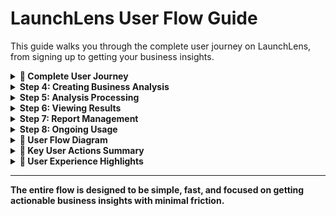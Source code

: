 # LaunchLens User Flow Guide

This guide walks you through the complete user journey on LaunchLens, from signing up to getting your business insights.

<details>
<summary><strong>🎯 Complete User Journey</strong></summary>

### **Step 1: Landing Page**
```
User visits LaunchLens → Sees homepage with features → Clicks "Get Started"
```

**What the user sees:**
- Brief explanation of what LaunchLens does
- "Sign Up" and "Login" buttons
- Sample results or demo

### **Step 2: User Registration**
```
Click "Sign Up" → Fill registration form → Verify account → Welcome screen
```

**Registration Process:**
1. **Sign Up Form**
   - Username (required)
   - Password (required)
   - Email (optional for future features)

2. **Account Creation**
   - System creates secure account
   - Password is encrypted and stored safely
   - User gets confirmation message

3. **Welcome Screen**
   - Brief tutorial or tour option
   - "Let's analyze your first business idea" prompt

### **Step 3: First Login**
```
Enter credentials → Dashboard loads → See empty history → Start first analysis
```

**Login Process:**
1. **Login Form**
   - Enter username and password
   - Click "Login"
   - System validates and creates secure session

2. **Dashboard Access**
   - User sees main interface
   - History section (empty for new users)
   - Large "Start New Analysis" button

</details>

<details>
<summary><strong>Step 4: Creating Business Analysis</strong></summary>

```
Click "New Analysis" → Enter business idea → Choose scope → Submit → Wait for results
```

**Analysis Setup:**
1. **Business Idea Input**
   - Text field: "What's your business idea?"
   - Examples: "Coffee shop", "Yoga studio", "Tech startup"
   - User types their idea in plain English

2. **Choose Analysis Scope**
   - **Option A**: Country Analysis
     - Dropdown to select country (US, Canada, UK, etc.)
     - Analyzes all major cities in that country
   
   - **Option B**: State Analysis
     - First select country
     - Then select specific state/province
     - Focuses on cities within that region

3. **Submit Analysis**
   - Click "Analyze My Business Idea"
   - Loading screen appears
   - Progress indicator shows analysis in progress

</details>

<details>
<summary><strong>Step 5: Analysis Processing</strong></summary>

```
Loading screen → AI processes data → Cultural analysis → Demand scoring → Results ready
```

**Behind the Scenes (User sees progress):**
1. **Data Collection**
   - "Gathering cultural data..."
   - System calls Qloo API for cultural intelligence

2. **AI Analysis**
   - "Analyzing market demand..."
   - OpenAI processes business concept and location data

3. **Scoring & Ranking**
   - "Calculating city scores..."
   - System ranks cities based on multiple factors

4. **Report Generation**
   - "Preparing your results..."
   - Final report compilation

</details>

<details>
<summary><strong>Step 6: Viewing Results</strong></summary>

```
Results page loads → See top cities → Click for details → Explore recommendations
```

**Results Dashboard:**
1. **City Rankings**
   - List of top 10-20 cities
   - Each city shows:
     - Overall score (1-100)
     - Brief explanation
     - "View Details" button

2. **City Detail View** (when clicked)
   - **Audience Match Score**
   - **General Demand Score**
   - **Cultural Fit Analysis**
   - **Local Business Ecosystem:**
     - Relevant influencers
     - Suppliers and vendors
     - Real estate contacts
   - **Popular Places** in the area
   - **AI-Generated Business Pitch**

3. **Navigation Options**
   - Back to city list
   - Download PDF report
   - Save to favorites
   - Start new analysis

</details>

<details>
<summary><strong>Step 7: Report Management</strong></summary>

```
Save report → Access from history → Download PDF → Share insights
```

**Report Actions:**
1. **Auto-Save**
   - Every analysis automatically saved
   - Appears in user's history

2. **History Access**
   - Sidebar shows "Previous Reports"
   - Click any report to view again
   - See creation date and business idea

3. **PDF Export**
   - "Download Report" button
   - Choose format:
     - Summary (2-3 pages)
     - Detailed (8-10 pages)
   - Professional formatting for sharing

4. **Report Details**
   - Business idea analyzed
   - Date of analysis
   - Scope (country/state)
   - Number of cities found

</details>

<details>
<summary><strong>Step 8: Ongoing Usage</strong></summary>

```
Return to dashboard → View history → Start new analysis → Compare results
```

**Dashboard Features:**
1. **Quick Actions**
   - "New Analysis" (prominent button)
   - Recent reports (quick access)
   - Account settings

2. **History Sidebar**
   - List all previous analyses
   - Click to re-open any report
   - Delete unwanted reports

3. **Account Management**
   - Change password
   - Update profile
   - View usage statistics
   - Logout

</details>

<details>
<summary><strong>🔄 User Flow Diagram</strong></summary>

```
┌─────────────────┐
│   Landing Page  │
└─────────┬───────┘
          │
          ▼
┌─────────────────┐    ┌─────────────────┐
│   Registration  │ or │      Login      │
└─────────┬───────┘    └─────────┬───────┘
          │                      │
          └──────────┬───────────┘
                     │
                     ▼
          ┌─────────────────┐
          │    Dashboard    │
          └─────────┬───────┘
                    │
                    ▼
          ┌─────────────────┐
          │  New Analysis   │
          └─────────┬───────┘
                    │
                    ▼
          ┌─────────────────┐
          │ Enter Business  │
          │     Idea        │
          └─────────┬───────┘
                    │
                    ▼
          ┌─────────────────┐
          │ Choose Scope    │
          │(Country/State)  │
          └─────────┬───────┘
                    │
                    ▼
          ┌─────────────────┐
          │   Processing    │
          │   (Loading)     │
          └─────────┬───────┘
                    │
                    ▼
          ┌─────────────────┐
          │    Results      │
          │   Dashboard     │
          └─────────┬───────┘
                    │
            ┌───────┼───────┐
            │       │       │
            ▼       ▼       ▼
    ┌─────────┐ ┌─────┐ ┌─────────┐
    │City     │ │ PDF │ │ History │
    │Details  │ │Save │ │ Access  │
    └─────────┘ └─────┘ └─────────┘
```

</details>

<details>
<summary><strong>🎯 Key User Actions Summary</strong></summary>

### **New User Journey** (First Time)
1. Visit website
2. Sign up for account
3. Login to dashboard
4. Start first analysis
5. Enter business idea
6. Choose analysis scope
7. Wait for results
8. Explore city recommendations
9. Save/download report

### **Returning User Journey**
1. Login to account
2. View previous reports OR start new analysis
3. Access saved reports from history
4. Compare different business ideas
5. Download/share insights

### **Typical Session Flow**
- Login → Dashboard → (History OR New Analysis) → Results → Actions → Logout

</details>

<details>
<summary><strong>🚀 User Experience Highlights</strong></summary>

### **Easy Onboarding**
- Simple registration (just username/password)
- No complex setup required
- Immediate access to full features

### **Intuitive Analysis**
- Plain English input ("coffee shop" not business codes)
- Visual progress tracking during analysis
- Clear, ranked results

### **Flexible Exploration**
- Drill down into city details
- Compare multiple locations
- Save and revisit analyses

### **Professional Output**
- Exportable PDF reports
- Shareable insights
- Business-ready formatting

</details>

---

**The entire flow is designed to be simple, fast, and focused on getting actionable business insights with minimal friction.**